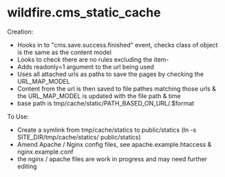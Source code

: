 wildfire.cms_static_cache
=========================

Creation:
- Hooks in to "cms.save.success.finished" event, checks class of object is the same as the content model
- Looks to check there are no rules excluding the item-
- Adds readonly=1 argument to the url being used
- Uses all attached urls as paths to save the pages by checking the URL_MAP_MODEL
- Content from the url is then saved to file pathes matching those urls & the URL_MAP_MODEL is updated with the file path & time
- base path is tmp/cache/static/PATH_BASED_ON_URL/.$format

To Use:
- Create a symlink from tmp/cache/statics to public/statics (ln -s SITE_DIR/tmp/cache/statics/ public/statics)
- Amend  Apache / Nginx config files, see apache.example.htaccess & nginx.example.conf
- the nginx / apache files are work in progress and may need further editing





